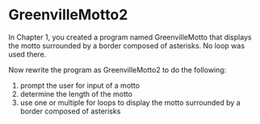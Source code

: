 # GreenvilleMotto2
In Chapter 1, you created a program named GreenvilleMotto that displays the motto surrounded by a border composed of asterisks. No loop was used there. 

Now rewrite the program as GreenvilleMotto2 to do the following:
1. prompt the user for input of a motto
2. determine the length of the motto
3. use one or multiple for loops to display the motto surrounded by a border composed of asterisks  
